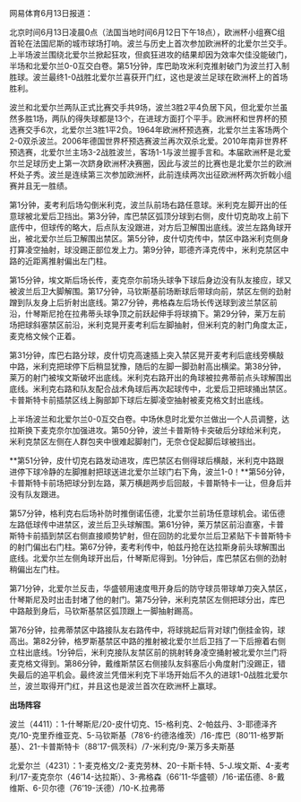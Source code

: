 网易体育6月13日报道：

北京时间6月13日凌晨0点（法国当地时间6月12日下午18点），欧洲杯小组赛C组首轮在法国尼斯的城市球场打响。波兰与历史上首次参加欧洲杯的北爱尔兰交手。上半场波兰围绕北爱尔兰掀起狂攻，但疯狂进攻的结果却因为效率欠佳没能破门，半场和北爱尔兰0-0互交白卷。第51分钟，库巴助攻米利克推射破门为波兰打入制胜球。波兰最终1-0战胜北爱尔兰喜获开门红，这也是波兰足球在欧洲杯上的首场胜利。



波兰和北爱尔兰两队正式比赛交手共9场，波兰3胜2平4负居下风，但北爱尔兰虽然多胜1场，两队的得失球都是13个，在进球方面打个平手。欧洲杯和世界杯的预选赛交手6次，北爱尔兰3胜1平2负。1964年欧洲杯预选赛，北爱尔兰主客场两个2-0双杀波兰。2006年德国世界杯预选赛波兰再次双杀北爱。2010年南非世界杯预选赛，北爱尔兰主场3-2战胜波兰，客场1-1与波兰握手言和。本届欧洲杯是北爱尔兰足球历史上第一次跻身欧洲杯决赛圈，因此与波兰的比赛也是北爱尔兰的欧洲杯处子秀。波兰是连续第三次参加欧洲杯，此前连续两次出征欧洲杯两次折戟小组赛并且无一胜绩。

第1分钟，麦考利后场勾倒米利克，波兰队前场右路任意球。米利克左脚开出的任意球被北爱后卫挡出。第3分钟，库巴禁区弧顶分球到右侧，皮什切克助攻上前下底传中，但球传的略大，后点队友没跟进，对方后卫解围出底线。波兰左路角球开出，被北爱尔兰后卫解围出禁区。第5分钟，皮什切克传中，禁区中路米利克侧身打算凌空抽射，球没踢正部位发上力。第9分钟，耶德齐泽克传中，米利克禁区中路的近距离推射偏出左门柱。

第15分钟，埃文斯后场长传，麦克奈尔前场头球争下球后身边没有队友接应，球又被波兰后卫大脚解围。第17分钟，马钦斯基前场断球后带球向前，禁区左侧的劲射蹭到队友身上后折射出底线。第27分钟，弗格森左后场长传送球到波兰禁区前沿，什琴斯尼抢在拉弗蒂头球争顶之前跃起伸手将球摘下。第29分钟，莱万左前场把球斜塞禁区前沿，米利克晃开麦考利后左脚抽射，但米利克的射门角度太正，麦克格文候个正着。

第31分钟，库巴右路分球，皮什切克高速插上突入禁区晃开麦考利后底线旁横敲中路，米利克把球停下后稍显犹豫，随后的左脚一脚劲射高出横梁。第38分钟，莱万的射门被埃文斯破坏出底线。米利克右路开出的角球被拉弗蒂前点头球解围出底线。米利克右路和队友配合战术角球后再次起球传中，北爱后卫把球捅出禁区。卡普斯特卡前插禁区线上胸部卸下球后左脚凌空抽射被麦克格文封出底线。

上半场波兰和北爱尔兰0-0互交白卷。中场休息时北爱尔兰做出一个人员调整，达拉斯换下麦克奈尔加强进攻。第50分钟，波兰卡普斯特卡突破后分球给米利克，米利克禁区左侧在人群包夹中很难起脚射门，无奈仓促起脚后球被挡出。

**第51分钟，皮什切克右路发动进攻，库巴禁区右侧得球后横敲，米利克中路跟进停下球冷静的左脚推射把球送进北爱尔兰球门右下角，波兰1-0！**第56分钟，卡普斯特卡前场把球分到左路，莱万横趟两步后回敲，卡普斯特卡一让，但身后并没有队友跟进。

第57分钟，格利克右后场补防时推倒诺伍德，北爱尔兰前场任意球机会。诺伍德左路低球传中进禁区，波兰后卫头球解围。第61分钟，莱万禁区前沿直塞，卡普斯特卡前插到禁区右侧直接顺势铲射，但在回防的北爱尔兰后卫紧贴下卡普斯特卡的射门偏出右门柱。第67分钟，麦考利传中，帕兹丹抢在达拉斯身前头球解围出底线。北爱尔兰左侧角球开出后，什琴斯尼得到。1分钟后，库巴禁区右侧的劲射稍偏出左门柱。

第71分钟，北爱尔兰反击，华盛顿用速度甩开身后的防守球员带球单刀突入禁区，什琴斯尼及时出击封堵了他的射门。第75分钟，米利克禁区左侧把球分出，库巴中路敲到身后，马钦斯基禁区弧顶跟上一脚抽射踢高。

第76分钟，拉弗蒂禁区中路接队友右路传中，将球挑起后背对球门倒挂金钩，球高出。第82分钟，格罗斯基禁区中路的推射被北爱尔兰后卫挡了一下后擦着右侧立柱出底线。1分钟后，米利克接队友禁区前的挑射转身凌空捅射被北爱尔兰门将麦克格文得到。第86分钟，戴维斯禁区右侧接队友斜塞后小角度射门没踢正，错失最后的追平机会。最终波兰凭借米利克下半场开始后不久的进球1-0战胜北爱尔兰，波兰取得开门红，并且这也是波兰首次在欧洲杯上赢球。

**出场阵容**

波兰（4411）：1-什琴斯尼/20-皮什切克、15-格利克、2-帕兹丹、3-耶德泽齐克/10-克里乔维亚克、5-马钦斯基（78’6-约德洛维茨）/16-库巴（80’11-格罗斯基）、21-卡普斯特卡（88’17-佩茨科）/7-米利克/9-莱万多夫斯基

北爱尔兰（4231）：1-麦克格文/2-麦克劳林、20-卡斯卡特、5-J.埃文斯、4-麦考利/17-麦克奈尔（46’14-达拉斯）、3-弗格森（66’11-华盛顿）/16-诺伍德、8-戴维斯、6-贝尔德（76’19-沃德）/10-K.拉弗蒂

